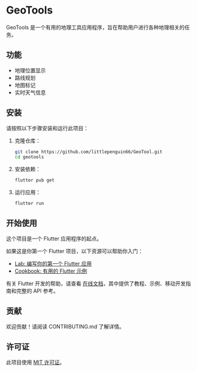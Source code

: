 # GeoTools

GeoTools 是一个有用的地理工具应用程序，旨在帮助用户进行各种地理相关的任务。

## 功能

- 地理位置显示
- 路线规划
- 地图标记
- 实时天气信息

## 安装

请按照以下步骤安装和运行此项目：

1. 克隆仓库：

   ```sh
   git clone https://github.com/littlepenguin66/GeoTool.git
   cd geotools
   ```

2. 安装依赖：

   ```sh
   flutter pub get
   ```

3. 运行应用：
   ```sh
   flutter run
   ```

## 开始使用

这个项目是一个 Flutter 应用程序的起点。

如果这是你第一个 Flutter 项目，以下资源可以帮助你入门：

- [Lab: 编写你的第一个 Flutter 应用](https://docs.flutter.dev/get-started/codelab)
- [Cookbook: 有用的 Flutter 示例](https://docs.flutter.dev/cookbook)

有关 Flutter 开发的帮助，请查看 [在线文档](https://docs.flutter.dev/)，其中提供了教程、示例、移动开发指南和完整的 API 参考。

## 贡献

欢迎贡献！请阅读 CONTRIBUTING.md 了解详情。

## 许可证

此项目使用 [MIT 许可证](LICENSE)。
